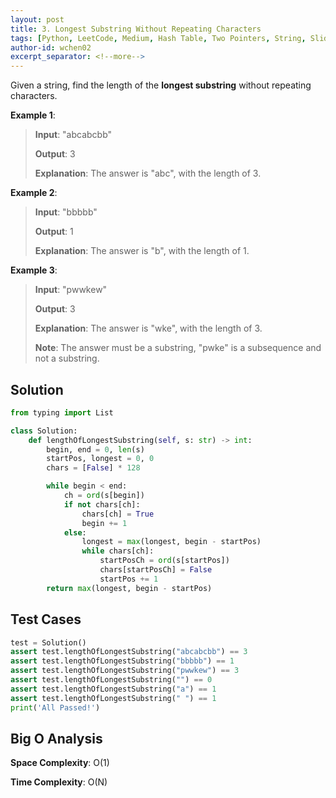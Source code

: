 ```yaml
---
layout: post
title: 3. Longest Substring Without Repeating Characters
tags: [Python, LeetCode, Medium, Hash Table, Two Pointers, String, Sliding Window]
author-id: wchen02
excerpt_separator: <!--more-->
---
```

Given a string, find the length of the **longest substring** without repeating characters.

<!--more-->

**Example 1**:
> **Input**: "abcabcbb"
>
> **Output**: 3
>
> **Explanation**: The answer is "abc", with the length of 3.

**Example 2**:
> **Input**: "bbbbb"
>
> **Output**: 1
>
> **Explanation**: The answer is "b", with the length of 1.

**Example 3**:
> **Input**: "pwwkew"
>
> **Output**: 3
>
> **Explanation**: The answer is "wke", with the length of 3.
>
> **Note**: The answer must be a substring, "pwke" is a subsequence and not a substring.

## Solution

```python
from typing import List

class Solution:
    def lengthOfLongestSubstring(self, s: str) -> int:
        begin, end = 0, len(s)
        startPos, longest = 0, 0
        chars = [False] * 128

        while begin < end:
            ch = ord(s[begin])
            if not chars[ch]:
                chars[ch] = True
                begin += 1
            else:
                longest = max(longest, begin - startPos)
                while chars[ch]:
                    startPosCh = ord(s[startPos])
                    chars[startPosCh] = False
                    startPos += 1
        return max(longest, begin - startPos)
```

## Test Cases

```python
test = Solution()
assert test.lengthOfLongestSubstring("abcabcbb") == 3
assert test.lengthOfLongestSubstring("bbbbb") == 1
assert test.lengthOfLongestSubstring("pwwkew") == 3
assert test.lengthOfLongestSubstring("") == 0
assert test.lengthOfLongestSubstring("a") == 1
assert test.lengthOfLongestSubstring(" ") == 1
print('All Passed!')
```

## Big O Analysis

**Space Complexity**: O(1)

**Time Complexity**: O(N)
